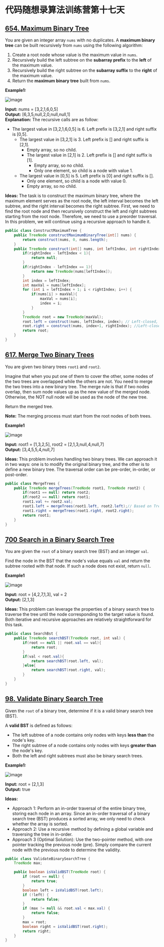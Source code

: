 # 代码随想录算法训练营第十七天
## [654. Maximum Binary Tree](https://leetcode.com/problems/maximum-binary-tree/description/)
You are given an integer array `nums` with no duplicates. A **maximum binary tree** can be built recursively from `nums` using the following algorithm:

1. Create a root node whose value is the maximum value in `nums`.
2. Recursively build the left subtree on the **subarray prefix** to the **left** of the maximum value.
3. Recursively build the right subtree on the **subarray suffix** to the **right** of the maximum value.
4. Return the **maximum binary tree** built from `nums`.

**Example1:**

![image](https://github.com/user-attachments/assets/b1002533-f237-49f0-b3ec-ba0d43df7947)

**Input:** nums = [3,2,1,6,0,5] <br>
**Output:** [6,3,5,null,2,0,null,null,1]<br>
**Explanation:** The recursive calls are as follow:
- The largest value in [3,2,1,6,0,5] is 6. Left prefix is [3,2,1] and right suffix is [0,5].
    - The largest value in [3,2,1] is 3. Left prefix is [] and right suffix is [2,1].
        - Empty array, so no child.
        - The largest value in [2,1] is 2. Left prefix is [] and right suffix is [1].
            - Empty array, so no child.
            - Only one element, so child is a node with value 1.
    - The largest value in [0,5] is 5. Left prefix is [0] and right suffix is [].
        - Only one element, so child is a node with value 0.
        - Empty array, so no child.

**Ideas:** The task is to construct the maximum binary tree, where the maximum element serves as the root node, the left interval becomes the left subtree,
and the right interval becomes the right subtree. First, we need to find the root node and then recursively construct the left and right subtrees starting 
from the root node. Therefore, we need to use a preorder traversal. In this problem, we will continue using a recursive approach to handle it.

```Java
public class ConstructMaximumTree {
    public TreeNode constructMaximumBinaryTree(int[] nums) {
        return construct(nums, 0, nums.length);
    }
    public TreeNode construct(int[] nums, int leftIndex, int rightIndex){
        if(rightIndex - leftIndex < 1){
            return null;
        }
        if(rightIndex - leftIndex == 1){
            return new TreeNode(nums[leftIndex]);
        }
        int index = leftIndex;
        int maxVal = nums[leftIndex];
        for (int i = leftIndex + 1; i < rightIndex; i++) {
            if(nums[i] > maxVal){
                maxVal = nums[i];
                index = i;
            }
        }
        TreeNode root = new TreeNode(maxVal);
        root.left = construct(nums, leftIndex, index); // Left-closed, right-open interval
        root.right = construct(nums, index+1, rightIndex); //Left-closed, right-open interval
        return root;
    }
}
```

## [617. Merge Two Binary Trees](https://leetcode.com/problems/merge-two-binary-trees/description/)
You are given two binary trees `root1` and `root2`.

Imagine that when you put one of them to cover the other, some nodes of the two trees are overlapped while the others are not. You need to merge the two trees into a new binary tree. The merge rule is that if two nodes overlap, then sum node values up as the new value of the merged node. Otherwise, the NOT null node will be used as the node of the new tree.

Return the merged tree.

**Note:** The merging process must start from the root nodes of both trees.

**Example1** 

![image](https://github.com/user-attachments/assets/acf1f594-c51c-4586-a4b3-a463f01777ef)

**Input:** root1 = [1,3,2,5], root2 = [2,1,3,null,4,null,7] <br>
**Output:** [3,4,5,5,4,null,7] 

**Ideas:** This problem involves handling two binary trees. We can approach it in two ways: 
one is to modify the original binary tree, and the other is to define a new binary tree. 
The traversal order can be pre-order, in-order, or post-order.

```Java
public class MergeTrees {
    public TreeNode mergeTrees(TreeNode root1, TreeNode root2) {
        if(root1 == null) return root2;
        if(root2 == null) return root1;
        root1.val += root2.val;
        root1.left = mergeTrees(root1.left, root2.left);// Based on Tree1, merge two binary trees.
        root1.right = mergeTrees(root1.right, root2.right);
        return root1;
    }
}
```

## [700 Search in a Binary Search Tree](https://leetcode.com/problems/search-in-a-binary-search-tree/description/)
You are given the `root` of a binary search tree (BST) and an integer `val`.

Find the node in the BST that the node's value equals `val` and return the subtree rooted with that node. If such a node does not exist, return `null`.

**Example1**

![image](https://github.com/user-attachments/assets/52ba0b8d-8e74-45a0-8962-98f45c28aee3)

**Input:** root = [4,2,7,1,3], val = 2 <br>
**Output:** [2,1,3]

**Ideas:**
This problem can leverage the properties of a binary search tree to traverse the tree until the node corresponding to the target value is found. 
Both iterative and recursive approaches are relatively straightforward for this task.

```Java
public class SearchBst {
    public TreeNode searchBST(TreeNode root, int val) {
        if(root == null || root.val == val){
            return root;
        }
        if(val < root.val){
            return searchBST(root.left, val);
        }else{
            return searchBST(root.right, val);
        }
    }
}
```

## [98. Validate Binary Search Tree](https://leetcode.com/problems/validate-binary-search-tree/description/)

Given the `root` of a binary tree, determine if it is a valid binary search tree (BST).

A **valid BST** is defined as follows:

* The left subtree of a node contains only nodes with keys **less than** the node's key.
* The right subtree of a node contains only nodes with keys **greater than** the node's key.
* Both the left and right subtrees must also be binary search trees.

**Example1:**

![image](https://github.com/user-attachments/assets/a2fceba1-b179-4b44-be15-646c9229beb9)

**Input:** root = [2,1,3] <br>
**Output:** true

**Ideas:**
* Approach 1: Perform an in-order traversal of the entire binary tree, storing each node in an array. Since an in-order traversal of a binary search tree (BST) produces a sorted array, we only need to check whether the array is sorted.
* Approach 2: Use a recursive method by defining a global variable and traversing the tree in in-order.
* Approach 3 (Optimal Solution): Use the two-pointer method, with one pointer tracking the previous node (pre). Simply compare the current node with the previous node to determine the validity.

```Java
public class ValidateBinarySearchTree {
    TreeNode max;

    public boolean isValidBST(TreeNode root) {
        if (root == null) {
            return true;
        }
        boolean left = isValidBST(root.left);
        if (!left) {
            return false;
        }
        if (max != null && root.val < max.val) {
            return false;
        }
        max = root;
        boolean right = isValidBST(root.right);
        return right;
    }
}
```













